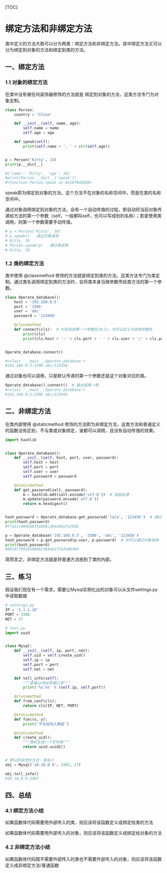 [TOC]

# 绑定方法和非绑定方法

类中定义的方法大致可以分为两类：绑定方法和非绑定方法。其中绑定方法又可以分为绑定到对象的方法和绑定到类的方法。



## 一、绑定方法

### 1.1 对象的绑定方法

在类中没有被任何装饰器修饰的方法就是 绑定到对象的方法，这类方法专门为对象定制。

```Python
class Person:
    country = "China"

    def __init__(self, name, age):
        self.name = name
        self.age = age

    def speak(self):
        print(self.name + ', ' + str(self.age))


p = Person('Kitty', 18)
print(p.__dict__)
```

```python
#{'name': 'Kitty', 'age': 18}
#print(Person.__dict__['speak'])
#<function Person.speak at 0x10f0dd268>
```

speak即为绑定到对象的方法，这个方法不在对象的名称空间中，而是在类的名称空间中。

通过对象调用绑定到对象的方法，会有一个自动传值的过程，即自动将当前对象传递给方法的第一个参数（self，一般都叫self，也可以写成别的名称）；若是使用类调用，则第一个参数需要手动传值。

```python
# p = Person('Kitty', 18)
# p.speak()   通过对象调用
# Kitty, 18
# Person.speak(p)   通过类调用
# Kitty, 18
```

### 1.2 类的绑定方法

类中使用 @classmethod 修饰的方法就是绑定到类的方法。这类方法专门为类定制。通过类名调用绑定到类的方法时，会将类本身当做参数传给类方法的第一个参数。

```python
class Operate_database():
    host = '192.168.0.5'
    port = '3306'
    user = 'abc'
    password = '123456'

    @classmethod
    def connect(cls):  # 约定俗成第一个参数名为cls，也可以定义为其他参数名
        print(cls)
        print(cls.host + ':' + cls.port + ' ' + cls.user + '/' + cls.password)


Operate_database.connect()

#<class '__main__.Operate_database'>
#192.168.0.5:3306 abc/123456
```

通过对象也可以调用，只是默认传递的第一个参数还是这个对象对应的类。

```python
Operate_database().connect()  # 输出结果一致
#<class '__main__.Operate_database'>
#192.168.0.5:3306 abc/123456
```



## 二、非绑定方法

在类内部使用 @staticmethod 修饰的方法即为非绑定方法，这类方法和普通定义的函数没有区别，不与类或对象绑定，谁都可以调用，且没有自动传值的效果。

```python
import hashlib


class Operate_database():
    def __init__(self, host, port, user, password):
        self.host = host
        self.port = port
        self.user = user
        self.password = password

    @staticmethod
    def get_passwrod(salt, password):
        m = hashlib.md5(salt.encode('utf-8'))  # 加盐处理
        m.update(password.encode('utf-8'))
        return m.hexdigest()


hash_password = Operate_database.get_passwrod('lala', '123456')  # 通过类来调用
print(hash_password)
#f7a1cc409ed6f51058c2b4a94a7e1956
```

```python
p = Operate_database('192.168.0.5', '3306', 'abc', '123456')
hash_password = p.get_passwrod(p.user, p.password)  # 也可以通过对象调用
print(hash_password)
#0659c7992e268962384eb17fafe88364
```

简而言之，非绑定方法就是将普通方法放到了类的内部。



## 三、练习

假设我们现在有一个需求，需要让Mysql实例化出的对象可以从文件settings.py中读取数据

```python
# settings.py
IP = '1.1.1.10'
PORT = 3306
NET = 27
```

```python
# test.py
import uuid


class Mysql:
    def __init__(self, ip, port, net):
        self.uid = self.create_uid()
        self.ip = ip
        self.port = port
        self.net = net

    def tell_info(self):
        """查看ip地址和端口号"""
        print('%s:%s' % (self.ip, self.port))

    @classmethod
    def from_conf(cls):
        return cls(IP, NET, PORT)

    @staticmethod
    def func(x, y):
        print('不与任何人绑定')

    @staticmethod
    def create_uid():
        """随机生成一个字符串"""
        return uuid.uuid1()


# 默认的实例化方式：类名()
obj = Mysql('10.10.0.9', 3307, 27)
```

```python
obj.tell_info()
#10.10.0.9:3307
```



## 四、总结

### 4.1 绑定方法小结

如果函数体代码需要用外部传入的类，则应该将该函数定义成绑定给类的方法

如果函数体代码需要用外部传入的对象，则应该将该函数定义成绑定给对象的方法

### 4.2 非绑定方法小结

如果函数体代码既不需要外部传入的类也不需要外部传入的对象，则应该将该函数定义成非绑定方法/普通函数
